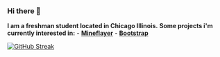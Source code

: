 ### Hi there 👋


**I am a freshman student located in Chicago Illinois.**
**Some projects i'm currently interested in:**
    - **[Mineflayer](https://github.com/PrismarineJS/mineflayer/)**
    - **[Bootstrap](https://github.com/twbs/bootstrap)**
<!--
**interceptic/interceptic** is a ✨ _special_ ✨ repository because its `README.md` (this file) appears on your GitHub profile.
Here are some ideas to get you started:

- 🔭 I’m currently working on ...
- 🌱 I’m currently learning ...
- 👯 I’m looking to collaborate on ...
- 🤔 I’m looking for help with ...
- 💬 Ask me about ...
- 📫 How to reach me: ...
- 😄 Pronouns: ...
- ⚡ Fun fact: ...
-->

[![GitHub Streak](https://streak-stats.demolab.com?user=interceptic&theme=blue-navy&border_radius=22)](https://git.io/streak-stats)
